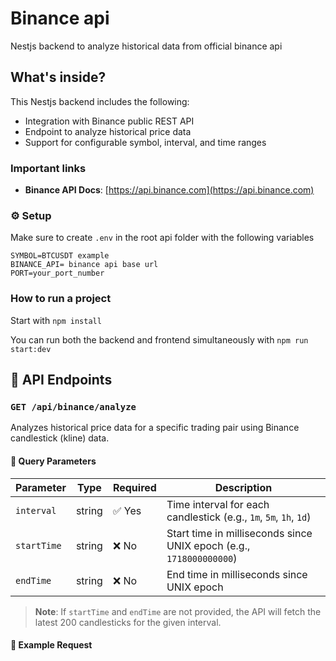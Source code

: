 # Binance api

Nestjs backend to analyze historical data from official binance api

## What's inside?

This Nestjs backend includes the following:

- Integration with Binance public REST API
- Endpoint to analyze historical price data
- Support for configurable symbol, interval, and time ranges

### Important links

- **Binance API Docs**: [https://api.binance.com](https://api.binance.com)

### ⚙️ Setup

Make sure to create `.env` in the root api folder with the following variables

```env
SYMBOL=BTCUSDT example
BINANCE_API= binance api base url
PORT=your_port_number
```

### How to run a project

Start with
`npm install`

You can run both the backend and frontend simultaneously with
`npm run start:dev`

## 📡 API Endpoints

### `GET /api/binance/analyze`

Analyzes historical price data for a specific trading pair using Binance candlestick (kline) data.

#### 🔸 Query Parameters

| Parameter   | Type   | Required | Description                                                         |
| ----------- | ------ | -------- | ------------------------------------------------------------------- |
| `interval`  | string | ✅ Yes   | Time interval for each candlestick (e.g., `1m`, `5m`, `1h`, `1d`)   |
| `startTime` | string | ❌ No    | Start time in milliseconds since UNIX epoch (e.g., `1718000000000`) |
| `endTime`   | string | ❌ No    | End time in milliseconds since UNIX epoch                           |

> **Note**: If `startTime` and `endTime` are not provided, the API will fetch the latest 200 candlesticks for the given interval.

#### 🔹 Example Request
